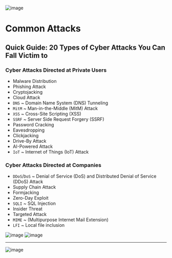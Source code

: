 ![image](https://user-images.githubusercontent.com/51442719/172267092-069f8313-f54a-4a98-9b87-7dde6aaf537e.png)

# Common Attacks

## Quick Guide: 20 Types of Cyber Attacks You Can Fall Victim to

### Cyber Attacks Directed at Private Users
- Malware Distribution
- Phishing Attack
- Cryptojacking
- Cloud Attack
- `DNS` ~ Domain Name System (DNS) Tunneling
- `MitM` ~ Man-in-the-Middle (MitM) Attack
- `XSS` ~ Cross-Site Scripting (XSS)
- `SSRF` ~ Server Side Request Forgery (SSRF)
- Password Cracking
- Eavesdropping
- Clickjacking
- Drive-By Attack
- AI-Powered Attack
- `IoT` ~ Internet of Things (IoT) Attack

### Cyber Attacks Directed at Companies
- `DDoS`/`DoS` ~ Denial of Service (DoS) and Distributed Denial of Service (DDoS) Attack
- Supply Chain Attack
- Formjacking
- Zero-Day Exploit
- `SQLI` ~ SQL Injection
- Insider Threat
- Targeted Attack
- `MIME` ~ (Multipurpose Internet Mail Extension)
- `LFI` ~ Local file inclusion

![image](https://user-images.githubusercontent.com/51442719/172266820-a3b48881-74d3-4376-b007-fa30a9cc644c.png)
![image](https://user-images.githubusercontent.com/51442719/172266998-72ec0118-8a10-40cb-a6f9-f88b4d1313f9.png)


---

![image](https://user-images.githubusercontent.com/51442719/172258220-2e13fb58-e183-4372-ab4d-e5a5ba03f643.png)

